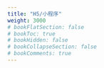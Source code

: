 ```yaml
---
title: "H5/小程序"
weight: 3000
# bookFlatSection: false
# bookToc: true
# bookHidden: false
# bookCollapseSection: false
# bookComments: true
---
```

